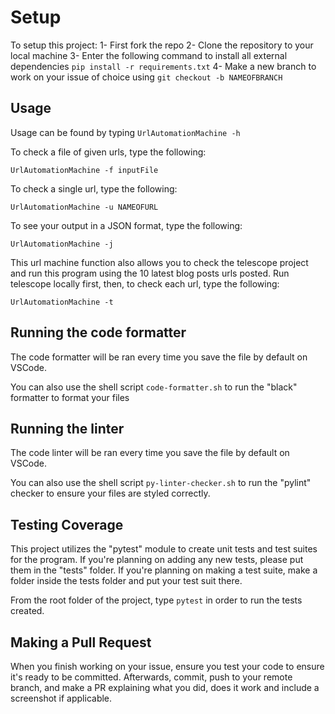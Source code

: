 # Setup

To setup this project:
    1- First fork the repo
    2- Clone the repository to your local machine
    3- Enter the following command to install all external dependencies
        `pip install -r requirements.txt`
    4- Make a new branch to work on your issue of choice using `git checkout -b NAMEOFBRANCH`

## Usage

Usage can be found by typing ```UrlAutomationMachine -h```

To check a file of given urls, type the following:

```UrlAutomationMachine -f inputFile```

To check a single url, type the following:

```UrlAutomationMachine -u NAMEOFURL```

To see your output in a JSON format, type the following:

```UrlAutomationMachine -j```

This url machine function also allows you to check the telescope project and run this program using the 10
latest blog posts urls posted. Run telescope locally first, then, to check each url, type the following:

```UrlAutomationMachine -t```

## Running the code formatter

The code formatter will be ran every time you save the file by default on VSCode.

You can also use the shell script `code-formatter.sh` to run the "black" formatter to format your files

## Running the linter

The code linter will be ran every time you save the file by default on VSCode.

You can also use the shell script `py-linter-checker.sh` to run the "pylint" checker to ensure your files are styled correctly.

## Testing Coverage

This project utilizes the "pytest" module to create unit tests and test suites for the program. If you're planning on adding any new tests,
please put them in the "tests" folder. If you're planning on making a test suite, make a folder inside the tests folder and put your test suit there.

From the root folder of the project, type `pytest` in order to run the tests created.

## Making a Pull Request

When you finish working on your issue, ensure you test your code to ensure it's ready to be committed.
Afterwards, commit, push to your remote branch, and make a PR explaining what you did, does it work and include a screenshot if applicable.
